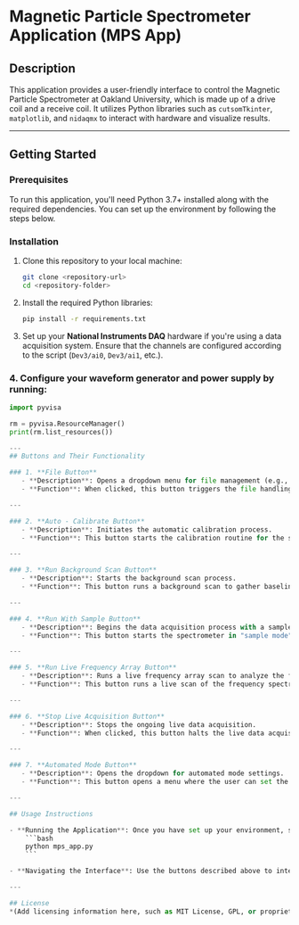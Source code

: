 # Magnetic Particle Spectrometer Application (MPS App)

## Description

This application provides a user-friendly interface to control the Magnetic Particle Spectrometer at Oakland University, which is made up of a drive coil and a receive coil. It utilizes Python libraries such as `cutsomTkinter`, `matplotlib`, and `nidaqmx` to interact with hardware and visualize results.

---

## Getting Started

### Prerequisites

To run this application, you'll need Python 3.7+ installed along with the required dependencies. You can set up the environment by following the steps below.

### Installation

1. Clone this repository to your local machine:
    ```bash
    git clone <repository-url>
    cd <repository-folder>
    ```

2. Install the required Python libraries:
    ```bash
    pip install -r requirements.txt
    ```

3. Set up your **National Instruments DAQ** hardware if you're using a data acquisition system. Ensure that the channels are configured according to the script (`Dev3/ai0`, `Dev3/ai1`, etc.).

### 4. Configure your waveform generator and power supply by running:

```python
import pyvisa

rm = pyvisa.ResourceManager()
print(rm.list_resources())

---
## Buttons and Their Functionality

### 1. **File Button**
   - **Description**: Opens a dropdown menu for file management (e.g., load/save data).
   - **Function**: When clicked, this button triggers the file handling interface, where the user can load or save data files.

---

### 2. **Auto - Calibrate Button**
   - **Description**: Initiates the automatic calibration process.
   - **Function**: This button starts the calibration routine for the spectrometer, adjusting the system to ensure accurate measurements. Typically, this involves adjusting the magnetic field or correcting signal distortion.

---

### 3. **Run Background Scan Button**
   - **Description**: Starts the background scan process.
   - **Function**: This button runs a background scan to gather baseline data that can be used to subtract noise from measurements during active data collection.

---

### 4. **Run With Sample Button**
   - **Description**: Begins the data acquisition process with a sample present.
   - **Function**: This button starts the spectrometer in "sample mode" to take measurements when a sample is present. It collects data based on predefined parameters such as frequency and amplitude.

---

### 5. **Run Live Frequency Array Button**
   - **Description**: Runs a live frequency array scan to analyze the frequency response of the system.
   - **Function**: This button runs a live scan of the frequency spectrum, allowing the user to view real-time data on the frequency array. Useful for observing how the system responds to varying frequencies.

---

### 6. **Stop Live Acquisition Button**
   - **Description**: Stops the ongoing live data acquisition.
   - **Function**: When clicked, this button halts the live data acquisition process, stopping the ongoing signal measurement and analysis.

---

### 7. **Automated Mode Button**
   - **Description**: Opens the dropdown for automated mode settings.
   - **Function**: This button opens a menu where the user can set the system to an automated mode, allowing for predefined actions and measurements to be taken automatically based on user-selected parameters.

---

## Usage Instructions

- **Running the Application**: Once you have set up your environment, simply run the following command to start the application:
    ```bash
    python mps_app.py
    ```

- **Navigating the Interface**: Use the buttons described above to interact with the application. Each button triggers specific functionalities like calibration, data collection, and background subtraction.

---

## License
*(Add licensing information here, such as MIT License, GPL, or proprietary license.)*
